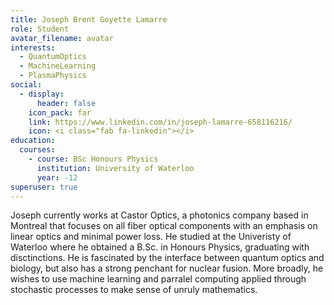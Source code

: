 ```yaml
---
title: Joseph Brent Goyette Lamarre
role: Student
avatar_filename: avatar
interests:
  - QuantumOptics
  - MachineLearning
  - PlasmaPhysics
social:
  - display:
      header: false
    icon_pack: far
    link: https://www.linkedin.com/in/joseph-lamarre-658116216/
    icon: <i class="fab fa-linkedin"></i>
education:
  courses:
    - course: BSc Honours Physics
      institution: University of Waterloo
      year: -12
superuser: true
---
```

Joseph currently works at Castor Optics, a photonics company based in Montreal that focuses on all fiber optical components with an emphasis on linear optics and minimal power loss. He studied at the Univeristy of Waterloo where he obtained a B.Sc. in Honours Physics, graduating with disctinctions. He is fascinated by the interface between quantum optics and biology, but also has a strong penchant for nuclear fusion. More broadly, he wishes to use machine learning and parralel computing applied through stochastic processes to make sense of unruly mathematics.